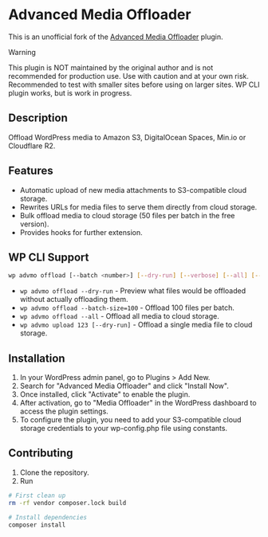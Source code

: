 # Advanced Media Offloader

This is an unofficial fork of the [Advanced Media Offloader](https://wordpress.org/plugins/advanced-media-offloader/) plugin.

> [!WARNING]  
> This plugin is NOT maintained by the original author and is not recommended for production use. Use with caution and at your own risk. Recommended to test with smaller sites before using on larger sites. WP CLI plugin works, but is work in progress.

## Description

Offload WordPress media to Amazon S3, DigitalOcean Spaces, Min.io or Cloudflare R2.

## Features

- Automatic upload of new media attachments to S3-compatible cloud storage.
- Rewrites URLs for media files to serve them directly from cloud storage.
- Bulk offload media to cloud storage (50 files per batch in the free version).
- Provides hooks for further extension.

## WP CLI Support

```bash
wp advmo offload [--batch <number>] [--dry-run] [--verbose] [--all] [--yes] 
```

- `wp advmo offload --dry-run` - Preview what files would be offloaded without actually offloading them.
- `wp advmo offload --batch-size=100` - Offload 100 files per batch.
- `wp advmo offload --all` - Offload all media to cloud storage.
- `wp advmo upload 123 [--dry-run]` - Offload a single media file to cloud storage.

## Installation

1. In your WordPress admin panel, go to Plugins > Add New.
2. Search for "Advanced Media Offloader" and click "Install Now".
3. Once installed, click "Activate" to enable the plugin.
4. After activation, go to "Media Offloader" in the WordPress dashboard to access the plugin settings.
5. To configure the plugin, you need to add your S3-compatible cloud storage credentials to your wp-config.php file using constants.

## Contributing

1. Clone the repository.
2. Run

```bash
# First clean up
rm -rf vendor composer.lock build

# Install dependencies
composer install
```
